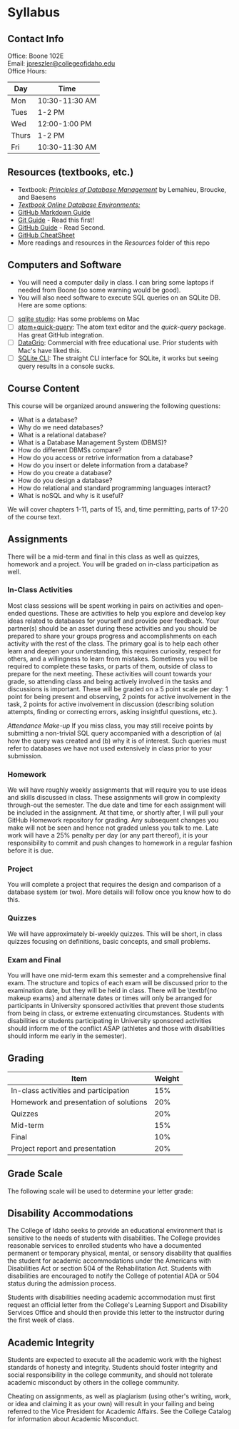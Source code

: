 # Syllabus

## Contact Info
Office: Boone 102E<br>
Email: jpreszler@collegeofidaho.edu <br>
Office Hours:<br>

Day | Time
----|-----
Mon | 10:30-11:30 AM
Tues| 1-2 PM
Wed | 12:00-1:00 PM
Thurs| 1-2 PM
Fri | 10:30-11:30 AM

## Resources (textbooks, etc.)
 * Textbook: [*Principles of Database Management*](https://www.amazon.com/Principles-Database-Management-Practical-Analyzing/dp/1107186129/) by Lemahieu, Broucke, and Baesens
 * [*Textbook Online Database Environments:*](https://www.pdbmbook.com/playground)
 * [GitHub Markdown Guide](https://guides.github.com/features/mastering-markdown/)
 * [Git Guide](http://rogerdudler.github.io/git-guide/) - Read this first!
 * [GitHub Guide](https://guides.github.com/introduction/git-handbook/) - Read Second.
 * [GitHub CheatSheet](https://education.github.com/git-cheat-sheet-education.pdf)
 * More readings and resources in the *Resources* folder of this repo

## Computers and Software
 * You will need a computer daily in class. I can bring some laptops if needed from Boone (so some warning would be good).
 * You will also need software to execute SQL queries on an SQLite DB. Here are some options:<br>
  - [ ] [sqlite studio](http://sqlitestudio.pl/): Has some problems on Mac
  - [ ] [atom+quick-query](https://atom.io): The atom text editor and the *quick-query* package. Has great GitHub integration.
  - [ ] [DataGrip](https://www.jetbrains.com/datagrip/): Commercial with free educational use. Prior students with Mac's have liked this.
  - [ ] [SQLite CLI](): The straight CLI interface for SQLite, it works but seeing query results in a console sucks.

## Course Content
This course will be organized around answering the following questions:

* What is a database?
* Why do we need databases?
* What is a relational database?
* What is a Database Management System (DBMS)?
* How do different DBMSs compare?
* How do you access or retrive information from a database?
* How do you insert or delete information from a database?
* How do you create a database?
* How do you design a database?
* How do relational and standard programming languages interact?
* What is noSQL and why is it useful?

We will cover chapters 1-11, parts of 15, and, time permitting, parts of 17-20 of the course text.

## Assignments
There will be a mid-term and final in this class as well as quizzes, homework and a project. You will be graded on in-class participation as well.

### In-Class Activities
Most class sessions will be spent working in pairs on activities and open-ended questions. These are activities to help you explore and develop key ideas related to databases for yourself and provide peer feedback. Your partner(s) should be an asset during these activities and you should be prepared to share your groups progress and accomplishments on each activity with the rest of the class. The primary goal is to help each other learn and deepen your understanding, this requires curiosity, respect for others, and a willingness to learn from mistakes. Sometimes you will be required to complete these tasks, or parts of them, outside of class to prepare for the next meeting. These activities will count towards your grade, so attending class and being actively involved in the tasks and discussions is important. These will be graded on a 5 point scale per day: 1 point for being present and observing, 2 points for active involvement in the task, 2 points for active involvement in discussion (describing solution attempts, finding or correcting errors, asking insightful questions, etc.).

*Attendance Make-up* If you miss class, you may still receive points by submitting a non-trivial SQL query accompanied with a description of (a) how the query was created and (b) why it is of interest. Such queries must refer to databases we have not used extensively in class prior to your submission.

### Homework
We will have roughly weekly assignments that will require you to use ideas and skills discussed in class.  These assignments will grow in complexity through-out the semester. The due date and time for each assignment will be included in the assignment. At that time, or shortly after, I will pull your GitHub Homework repository for grading. Any subsequent changes you make will not be seen and hence not graded unless you talk to me. Late work will have a $25\%$ penalty per day (or any part thereof), it is your responsibility to commit and push changes to homework in a regular fashion before it is due.

### Project
You will complete a project that requires the design and comparison of a database system (or two). More details will follow once you know how to do this.

### Quizzes
 We will have approximately bi-weekly quizzes. This will be short, in class quizzes focusing on definitions, basic concepts, and small problems.

### Exam and Final
 You will have one mid-term exam this semester and a comprehensive
final exam. The structure and topics of each
exam will be discussed prior to the examination date, but they will be
held in class. There will be \textbf{no makeup exams} and alternate
dates or times
will only be arranged for participants in University sponsored
activities that prevent those students from being in class, or extreme
extenuating circumstances. Students with disabilities or students
participating in University sponsored activities should inform
me of the conflict ASAP (athletes and those with disabilities should
inform me early in the semester).

## Grading

Item | Weight
-----|-------
In-class activities and participation | 15%
Homework and presentation of solutions | 20%
Quizzes | 20%
Mid-term | 15%
Final | 10%
Project report and presentation | 20%

## Grade Scale
The following scale will be used to determine your letter grade:

## Disability Accommodations
The College of Idaho seeks to provide an educational environment that is sensitive to the needs of students with disabilities. The College provides reasonable services to enrolled students who have a documented permanent or temporary physical, mental, or sensory disability that qualifies the student for academic accommodations under the Americans with Disabilities Act or section 504 of the Rehabilitation Act. Students with disabilities are encouraged to notify the College of potential ADA or 504 status during the admission process.

Students with disabilities needing academic accommodation must first request an official letter from the College's Learning Support and Disability Services Office and should then provide this letter to the instructor during the first week of class.

## Academic Integrity
Students are expected to execute all the academic work with the highest standards of honesty and integrity. Students should foster integrity and social responsibility in the college community, and should not tolerate academic misconduct by others in the college community.

Cheating on assignments, as well as plagiarism (using other's writing, work, or idea and claiming it as your own) will result in your failing and being referred to the Vice President for Academic Affairs. See the College Catalog for information about Academic Misconduct.
